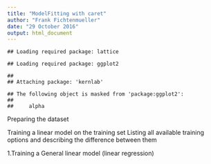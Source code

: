 ```yaml
---
title: "ModelFitting with caret"
author: "Frank Fichtenmueller"
date: "29 October 2016"
output: html_document
---
```


```
## Loading required package: lattice
```

```
## Loading required package: ggplot2
```

```
## 
## Attaching package: 'kernlab'
```

```
## The following object is masked from 'package:ggplot2':
## 
##     alpha
```
Preparing the dataset



 Training a linear model on the training set
 Listing all available training options and describing the difference between them

 1.Training a General linear model (linear regression)
























































